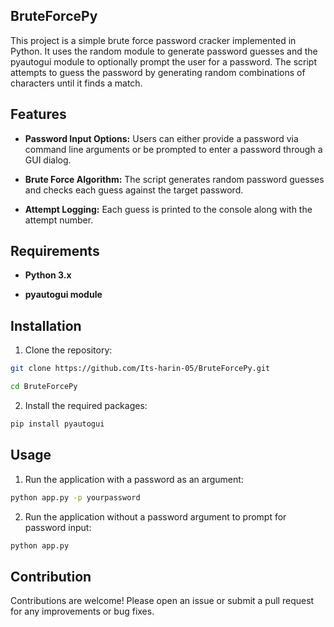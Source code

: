 <h2>BruteForcePy</h2>
This project is a simple brute force password cracker implemented in Python. It uses the random module to generate password guesses and the pyautogui module to optionally prompt the user for a password. The script attempts to guess the password by generating random combinations of characters until it finds a match.

<h2>Features</h2>

- **Password Input Options:** Users can either provide a password via command line arguments or be prompted to enter a password through a GUI dialog.

- **Brute Force Algorithm:** The script generates random password guesses and checks each guess against the target password.

- **Attempt Logging:** Each guess is printed to the console along with the attempt number.

<h2>Requirements</h2>

- **Python 3.x**
  
- **pyautogui module**

<h2>Installation</h2>

1. Clone the repository:
 ```bash
git clone https://github.com/Its-harin-05/BruteForcePy.git
```
```bash
cd BruteForcePy
```

2. Install the required packages:
```bash
pip install pyautogui
```

<h2>Usage</h2>    

1. Run the application with a password as an argument:
```bash
python app.py -p yourpassword
```

2. Run the application without a password argument to prompt for password input:
```bash
python app.py
```

<h2>Contribution</h2>

Contributions are welcome! Please open an issue or submit a pull request for any improvements or bug fixes.   
